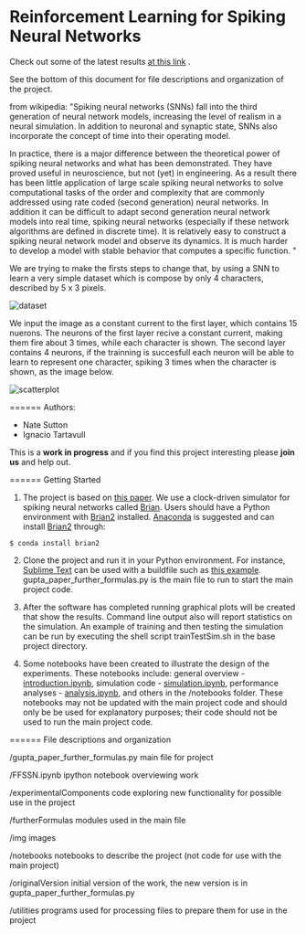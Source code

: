 Reinforcement Learning for Spiking Neural Networks
======
Check out some of the latest results [at this link](http://nbviewer.ipython.org/github/tartavull/snn-rl/blob/master/FFSSN.ipynb) .

See the bottom of this document for file descriptions and organization of the project.

from wikipedia: "Spiking neural networks (SNNs) fall into the third generation of neural network models,
increasing the level of realism in a neural simulation. 
In addition to neuronal and synaptic state, SNNs also incorporate the concept of time into their operating model.

In practice, there is a major difference between the theoretical power of spiking neural networks and what has been demonstrated. 
They have proved useful in neuroscience, but not (yet) in engineering. As a result there has been little application of large scale 
spiking neural networks to solve computational tasks of the order and complexity that are commonly addressed 
using rate coded (second generation) neural networks. In addition it can be difficult to adapt second generation 
neural network models into real time, spiking neural networks (especially if these network algorithms are defined in 
discrete time). It is relatively easy to construct a spiking neural network model and observe its dynamics.
It is much harder to develop a model with stable behavior that computes a specific function.
"

We are trying to make the firsts steps to change that, by using a SNN to learn a very simple dataset which is compose 
by only 4 characters, described by 5 x 3 pixels.

![dataset](https://raw.githubusercontent.com/tartavull/snn-rl/master/img/readme_1.png)

We input the image as a constant current to the first layer, which contains 15 nuerons. The neurons of the first layer recive a constant current, making them fire about 3 times, while each character is shown.
The second layer contains 4 neurons, if the trainning is succesfull each neuron will be able to learn to represent one character,
spiking 3 times when the character is shown, as the image below.

![scatterplot](https://raw.githubusercontent.com/tartavull/snn-rl/master/img/readme_2.png)

======
Authors:  
* Nate Sutton
* Ignacio Tartavull

This is a **work in progress** and if you find this project interesting please **join us** and help out.

======
Getting Started

1. The project is based on [this paper](http://www.personal.psu.edu/lnl/papers/Gupta_Long_2007.pdf). We use a clock-driven simulator for spiking neural networks called [Brian](http://briansimulator.org/).
Users should have a Python environment with [Brian2](http://brian2.readthedocs.io/en/stable/introduction/install.html) installed. [Anaconda](https://conda.io/docs/user-guide/install/index.html) is suggested and can install [Brian2](http://brian2.readthedocs.io/en/stable/introduction/install.html) through:
```
$ conda install brian2
```

2. Clone the project and run it in your Python environment. For instance, [Sublime Text](https://www.sublimetext.com/) can be used with a buildfile such as [this example](https://github.com/tartavull/snn-rl/blob/master/utilities/python_snnrl.sublime-build). gupta_paper_further_formulas.py is the main file to run to start the main project code.

3. After the software has completed running graphical plots will be created that show the results. Command line output also will report statistics on the simulation. An example of training and then testing the simulation can be run by executing the shell script trainTestSim.sh in the base project directory.

4. Some notebooks have been created to illustrate the design of the experiments. These notebooks include: general overview - [introduction.ipynb](http://nbviewer.jupyter.org/github/tartavull/snn-rl/blob/master/notebooks/introduction.ipynb), simulation code - [simulation.ipynb](https://github.com/tartavull/snn-rl/blob/master/notebooks/simulation.ipynb), performance analyses - [analysis.ipynb](http://nbviewer.jupyter.org/github/tartavull/snn-rl/blob/master/notebooks/analysis.ipynb), and others in the /notebooks folder. These notebooks may not be updated with the main project code and should only be be used for explanatory purposes; their code should not be used to run the main project code.

======
File descriptions and organization

/gupta_paper_further_formulas.py main file for project

/FFSSN.ipynb ipython notebook overviewing work

/experimentalComponents code exploring new functionality for possible use in the project

/furtherFormulas modules used in the main file

/img images

/notebooks notebooks to describe the project (not code for use with the main project)

/originalVersion initial version of the work, the new version is in gupta_paper_further_formulas.py 

/utilities programs used for processing files to prepare them for use in the project
